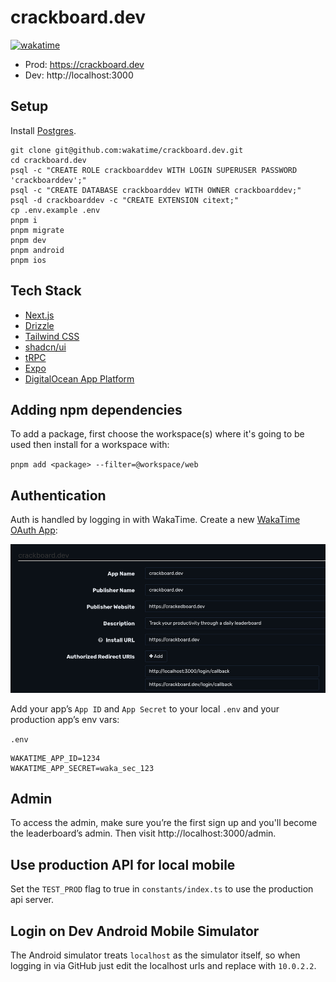 # crackboard.dev

[![wakatime](https://wakatime.com/badge/github/wakatime/crackboard.dev.svg)](https://wakatime.com/badge/github/wakatime/crackboard.dev)

- Prod: https://crackboard.dev
- Dev: http://localhost:3000

## Setup

Install [Postgres](https://postgresapp.com/).

```
git clone git@github.com:wakatime/crackboard.dev.git
cd crackboard.dev
psql -c "CREATE ROLE crackboarddev WITH LOGIN SUPERUSER PASSWORD 'crackboarddev';"
psql -c "CREATE DATABASE crackboarddev WITH OWNER crackboarddev;"
psql -d crackboarddev -c "CREATE EXTENSION citext;"
cp .env.example .env
pnpm i
pnpm migrate
pnpm dev
pnpm android
pnpm ios
```

## Tech Stack

- [Next.js](https://nextjs.org)
- [Drizzle](https://orm.drizzle.team/docs/overview)
- [Tailwind CSS](https://tailwindcss.com)
- [shadcn/ui](https://ui.shadcn.com/docs)
- [tRPC](https://trpc.io)
- [Expo](https://expo.dev/)
- [DigitalOcean App Platform](https://www.digitalocean.com/products/app-platform)

## Adding npm dependencies

To add a package, first choose the workspace(s) where it's going to be used then install for a workspace with:

`pnpm add <package> --filter=@workspace/web`

## Authentication

Auth is handled by logging in with WakaTime.
Create a new [WakaTime OAuth App](https://wakatime.com/apps):

![WakaTime OAuth App Settings](./wakatime-oauth-app.png)

Add your app’s `App ID` and `App Secret` to your local `.env` and your production app’s env vars:

`.env`

```
WAKATIME_APP_ID=1234
WAKATIME_APP_SECRET=waka_sec_123
```

## Admin

To access the admin, make sure you’re the first sign up and you'll become the leaderboard’s admin.
Then visit http://localhost:3000/admin.

## Use production API for local mobile

Set the `TEST_PROD` flag to true in `constants/index.ts` to use the production api server.

## Login on Dev Android Mobile Simulator

The Android simulator treats `localhost` as the simulator itself, so when logging in via GitHub just edit the localhost urls and replace with `10.0.2.2`.
